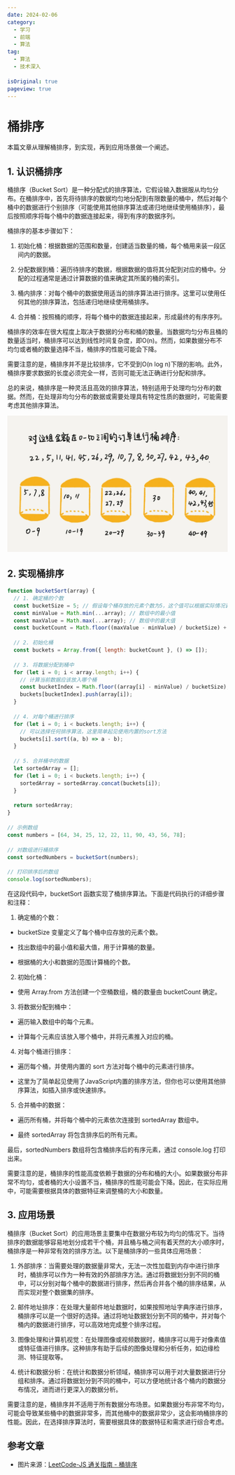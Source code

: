 ```yaml
---
date: 2024-02-06
category:
  - 学习
  - 前端
  - 算法
tag:
  - 算法
  - 技术深入

isOriginal: true
pageview: true
---
```


# **桶排序**

本篇文章从理解桶排序，到实现，再到应用场景做一个阐述。
<!-- more -->

## 1. 认识桶排序

桶排序（Bucket Sort）是一种分配式的排序算法，它假设输入数据服从均匀分布。在桶排序中，首先将待排序的数据均匀地分配到有限数量的桶中，然后对每个桶中的数据进行个别排序（可能使用其他排序算法或递归地继续使用桶排序），最后按照顺序将每个桶中的数据连接起来，得到有序的数据序列。

桶排序的基本步骤如下：

1. 初始化桶：根据数据的范围和数量，创建适当数量的桶，每个桶用来装一段区间内的数据。

2. 分配数据到桶：遍历待排序的数据，根据数据的值将其分配到对应的桶中。分配的过程通常是通过计算数据的值来确定其所属的桶的索引。

3. 桶内排序：对每个桶中的数据使用适当的排序算法进行排序。这里可以使用任何其他的排序算法，包括递归地继续使用桶排序。

4. 合并桶：按照桶的顺序，将每个桶中的数据连接起来，形成最终的有序序列。

桶排序的效率在很大程度上取决于数据的分布和桶的数量。当数据均匀分布且桶的数量适当时，桶排序可以达到线性时间复杂度，即O(n)。然而，如果数据分布不均匀或者桶的数量选择不当，桶排序的性能可能会下降。

需要注意的是，桶排序并不是比较排序，它不受到O(n log n)下限的影响。此外，桶排序要求数据的长度必须完全一样，否则可能无法正确进行分配和排序。

总的来说，桶排序是一种灵活且高效的排序算法，特别适用于处理均匀分布的数据。然而，在处理非均匀分布的数据或需要处理具有特定性质的数据时，可能需要考虑其他排序算法。

![桶排序示意图](./assets/7-bucket/1.png)

## 2. 实现桶排序

```js
function bucketSort(array) {
  // 1. 确定桶的个数
  const bucketSize = 5; // 假设每个桶存放的元素个数为5，这个值可以根据实际情况调整
  const minValue = Math.min(...array); // 数组中的最小值
  const maxValue = Math.max(...array); // 数组中的最大值
  const bucketCount = Math.floor((maxValue - minValue) / bucketSize) + 1; // 计算桶的个数

  // 2. 初始化桶
  const buckets = Array.from({ length: bucketCount }, () => []);

  // 3. 将数据分配到桶中
  for (let i = 0; i < array.length; i++) {
    // 计算当前数据应该放入哪个桶
    const bucketIndex = Math.floor((array[i] - minValue) / bucketSize);
    buckets[bucketIndex].push(array[i]);
  }

  // 4. 对每个桶进行排序
  for (let i = 0; i < buckets.length; i++) {
    // 可以选择任何排序算法，这里简单起见使用内置的sort方法
    buckets[i].sort((a, b) => a - b);
  }

  // 5. 合并桶中的数据
  let sortedArray = [];
  for (let i = 0; i < buckets.length; i++) {
    sortedArray = sortedArray.concat(buckets[i]);
  }

  return sortedArray;
}

// 示例数组
const numbers = [64, 34, 25, 12, 22, 11, 90, 43, 56, 78];

// 对数组进行桶排序
const sortedNumbers = bucketSort(numbers);

// 打印排序后的数组
console.log(sortedNumbers);
```

在这段代码中，bucketSort 函数实现了桶排序算法。下面是代码执行的详细步骤和注释：

1. 确定桶的个数：
- bucketSize 变量定义了每个桶中应存放的元素个数。

- 找出数组中的最小值和最大值，用于计算桶的数量。

- 根据桶的大小和数据的范围计算桶的个数。

2. 初始化桶：

- 使用 Array.from 方法创建一个空桶数组，桶的数量由 bucketCount 确定。

3. 将数据分配到桶中：

- 遍历输入数组中的每个元素。

- 计算每个元素应该放入哪个桶中，并将元素推入对应的桶。

4. 对每个桶进行排序：

- 遍历每个桶，并使用内置的 sort 方法对每个桶中的元素进行排序。

- 这里为了简单起见使用了JavaScript内置的排序方法，但你也可以使用其他排序算法，如插入排序或快速排序。

5. 合并桶中的数据：

- 遍历所有桶，并将每个桶中的元素依次连接到 sortedArray 数组中。

- 最终 sortedArray 将包含排序后的所有元素。

最后，sortedNumbers 数组将包含桶排序后的有序元素，通过 console.log 打印出来。

需要注意的是，桶排序的性能高度依赖于数据的分布和桶的大小。如果数据分布非常不均匀，或者桶的大小设置不当，桶排序的性能可能会下降。因此，在实际应用中，可能需要根据具体的数据特征来调整桶的大小和数量。

## 3. 应用场景

桶排序（Bucket Sort）的应用场景主要集中在数据分布较为均匀的情况下。当待排序的数据能够容易地划分成若干个桶，并且桶与桶之间有着天然的大小顺序时，桶排序是一种非常有效的排序方法。以下是桶排序的一些具体应用场景：

1. 外部排序：当需要处理的数据量非常大，无法一次性加载到内存中进行排序时，桶排序可以作为一种有效的外部排序方法。通过将数据划分到不同的桶中，可以分别对每个桶中的数据进行排序，然后再合并各个桶的排序结果，从而实现对整个数据集的排序。

2. 邮件地址排序：在处理大量邮件地址数据时，如果按照地址字典序进行排序，桶排序可以是一个很好的选择。通过将地址数据划分到不同的桶中，并对每个桶内的数据进行排序，可以高效地完成整个排序过程。

3. 图像处理和计算机视觉：在处理图像或视频数据时，桶排序可以用于对像素值或特征值进行排序。这种排序有助于后续的图像处理和分析任务，如边缘检测、特征提取等。

4. 统计和数据分析：在统计和数据分析领域，桶排序可以用于对大量数据进行分组和排序。通过将数据划分到不同的桶中，可以方便地统计各个桶内的数据分布情况，进而进行更深入的数据分析。

需要注意的是，桶排序并不适用于所有数据分布场景。如果数据分布非常不均匀，可能会导致某些桶中的数据非常多，而其他桶中的数据非常少，这会影响桶排序的性能。因此，在选择排序算法时，需要根据具体的数据特征和需求进行综合考虑。

## 参考文章

- 图片来源：[LeetCode-JS 通关指南 - 桶排序](https://2xiao.github.io/leetcode-js/leetcode/algorithm/sort.html#%E6%A1%B6%E6%8E%92%E5%BA%8F-bucket-sort)
